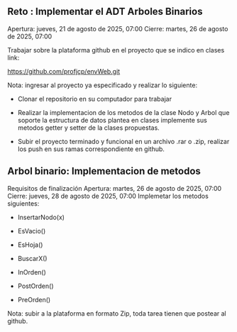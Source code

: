 ## Reto : Implementar el ADT Arboles Binarios

Apertura: jueves, 21 de agosto de 2025, 07:00
Cierre: martes, 26 de agosto de 2025, 07:00

Trabajar sobre la plataforma github en el proyecto que se indico en clases link:

https://github.com/profjcp/envWeb.git

Nota: ingresar al proyecto ya especificado y realizar lo siguiente:

- Clonar el repositorio en su computador para trabajar

- Realizar la implementacion de los metodos de la clase Nodo y Arbol que soporte la estructura de datos plantea en clases implemente sus metodos getter y setter de la clases propuestas.

- Subir el proyecto terminado y funcional en un archivo .rar o .zip, realizar los push en sus ramas correspondiente en github.

## Arbol binario: Implementacion de metodos

Requisitos de finalización
Apertura: martes, 26 de agosto de 2025, 07:00
Cierre: jueves, 28 de agosto de 2025, 07:00
Implemetar los metodos siguientes:

- InsertarNodo(x)

- EsVacio()

- EsHoja()

- BuscarX()

- InOrden()

- PostOrden()

- PreOrden()

Nota: subir a la plataforma en formato Zip, toda tarea tienen que postear al github.
